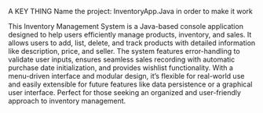 A KEY THING
    Name the project: InventoryApp.Java in order to make it work






This Inventory Management System is a Java-based console application designed to help users efficiently manage products, inventory, and sales. It allows users to add, list, delete, and track products with detailed information like description, price, and seller. The system features error-handling to validate user inputs, ensures seamless sales recording with automatic purchase date initialization, and provides wishlist functionality. With a menu-driven interface and modular design, it’s flexible for real-world use and easily extensible for future features like data persistence or a graphical user interface. Perfect for those seeking an organized and user-friendly approach to inventory management.

